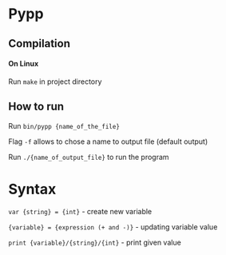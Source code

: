 # Pypp

## Compilation
#### On Linux
Run `make` in project directory

## How to run
Run `bin/pypp {name_of_the_file}`

Flag `-f` allows to chose a name to output file (default output)

Run `./{name_of_output_file}` to run the program

# Syntax
`var {string} = {int}` - create new variable

`{variable} = {expression (+ and -)}` - updating variable value

`print {variable}/{string}/{int}` - print given value

